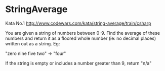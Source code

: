 # StringAverage
Kata No.1 http://www.codewars.com/kata/string-average/train/csharp

You are given a string of numbers between 0-9. Find the average of these numbers and return it as a floored whole number (ie: no decimal places) written out as a string. Eg:

"zero nine five two" -> "four"

If the string is empty or includes a number greater than 9, return "n/a"
